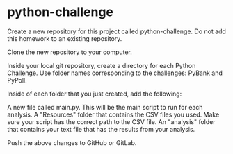 # python-challenge
Create a new repository for this project called python-challenge. Do not add this homework to an existing repository.


Clone the new repository to your computer.


Inside your local git repository, create a directory for each Python Challenge. Use folder names corresponding to the challenges: PyBank and  PyPoll.


Inside of each folder that you just created, add the following:

A new file called main.py. This will be the main script to run for each analysis.
A "Resources" folder that contains the CSV files you used. Make sure your script has the correct path to the CSV file.
An "analysis" folder that contains your text file that has the results from your analysis.



Push the above changes to GitHub or GitLab.
